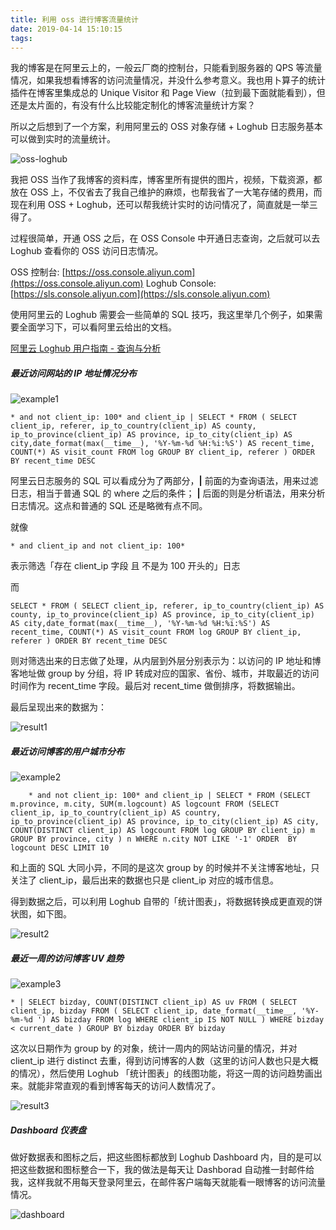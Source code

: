 ```yaml
---
title: 利用 oss 进行博客流量统计
date: 2019-04-14 15:10:15
tags:
---
```


我的博客是在阿里云上的，一般云厂商的控制台，只能看到服务器的 QPS 等流量情况，如果我想看博客的访问流量情况，并没什么参考意义。我也用卜算子的统计插件在博客里集成总的 Unique Visitor 和 Page View（拉到最下面就能看到），但还是太片面的，有没有什么比较能定制化的博客流量统计方案？

所以之后想到了一个方案，利用阿里云的 OSS 对象存储 + Loghub 日志服务基本可以做到实时的流量统计。

![oss-loghub](https://timeline229-image.oss-cn-hangzhou.aliyuncs.com/blog-analysis/oss-loghub.png)

我把 OSS 当作了我博客的资料库，博客里所有提供的图片，视频，下载资源，都放在 OSS 上，不仅省去了我自己维护的麻烦，也帮我省了一大笔存储的费用，而现在利用 OSS + Loghub，还可以帮我统计实时的访问情况了，简直就是一举三得了。

<!--more-->

过程很简单，开通 OSS 之后，在 OSS Console 中开通日志查询，之后就可以去 Loghub 查看你的 OSS 访问日志情况。

OSS 控制台: [https://oss.console.aliyun.com](https://oss.console.aliyun.com)
Loghub Console: [https://sls.console.aliyun.com](https://sls.console.aliyun.com)

使用阿里云的 Loghub 需要会一些简单的 SQL 技巧，我这里举几个例子，如果需要全面学习下，可以看阿里云给出的文档。

[阿里云 Loghub 用户指南 - 查询与分析](https://help.aliyun.com/document_detail/43772.html?spm=a2c4g.11186623.3.3.6dd865d57CzexQ)

##### 最近访问网站的 IP 地址情况分布

![example1](https://timeline229-image.oss-cn-hangzhou.aliyuncs.com/blog-analysis/example1.png)

```
* and not client_ip: 100* and client_ip | SELECT * FROM ( SELECT client_ip, referer, ip_to_country(client_ip) AS county, ip_to_province(client_ip) AS province, ip_to_city(client_ip) AS city,date_format(max(__time__), '%Y-%m-%d %H:%i:%S') AS recent_time, COUNT(*) AS visit_count FROM log GROUP BY client_ip, referer ) ORDER BY recent_time DESC
```

阿里云日志服务的 SQL 可以看成分为了两部分，**|** 前面的为查询语法，用来过滤日志，相当于普通 SQL 的 where 之后的条件； **|** 后面的则是分析语法，用来分析日志情况。这点和普通的 SQL 还是略微有点不同。
    
就像
    
```
* and client_ip and not client_ip: 100*  
```
    
表示筛选「存在 client_ip 字段 且 不是为 100 开头的」日志
    
而
    
```
SELECT * FROM ( SELECT client_ip, referer, ip_to_country(client_ip) AS county, ip_to_province(client_ip) AS province, ip_to_city(client_ip) AS city,date_format(max(__time__), '%Y-%m-%d %H:%i:%S') AS recent_time, COUNT(*) AS visit_count FROM log GROUP BY client_ip, referer ) ORDER BY recent_time DESC
```
    

则对筛选出来的日志做了处理，从内层到外层分别表示为：以访问的 IP 地址和博客地址做 group by 分组，将 IP 转成对应的国家、省份、城市，并取最近的访问时间作为 recent_time 字段。最后对 recent_time 做倒排序，将数据输出。
    
最后呈现出来的数据为：
    
![result1](https://timeline229-image.oss-cn-hangzhou.aliyuncs.com/blog-analysis/result1.png)
    
    
##### 最近访问博客的用户城市分布

![example2](
https://timeline229-image.oss-cn-hangzhou.aliyuncs.com/blog-analysis/example2.png)

```
    * and not client_ip: 100* and client_ip | SELECT * FROM (SELECT m.province, m.city, SUM(m.logcount) AS logcount FROM (SELECT client_ip, ip_to_country(client_ip) AS country, ip_to_province(client_ip) AS province, ip_to_city(client_ip) AS city, COUNT(DISTINCT client_ip) AS logcount FROM log GROUP BY client_ip) m GROUP BY province, city ) n WHERE n.city NOT LIKE '-1' ORDER  BY logcount DESC LIMIT 10
```
    
和上面的 SQL 大同小异，不同的是这次 group by 的时候并不关注博客地址，只关注了 client_ip，最后出来的数据也只是 client_ip 对应的城市信息。
    
得到数据之后，可以利用 Loghub 自带的「统计图表」，将数据转换成更直观的饼状图，如下图。
    
![result2](https://timeline229-image.oss-cn-hangzhou.aliyuncs.com/blog-analysis/result2.png)
    

##### 最近一周的访问博客 UV 趋势

![example3](https://timeline229-image.oss-cn-hangzhou.aliyuncs.com/blog-analysis/example3.png)

```
* | SELECT bizday, COUNT(DISTINCT client_ip) AS uv FROM ( SELECT client_ip, bizday FROM ( SELECT client_ip, date_format(__time__, '%Y-%m-%d ') AS bizday FROM log WHERE client_ip IS NOT NULL ) WHERE bizday < current_date ) GROUP BY bizday ORDER BY bizday
```
    
这次以日期作为 group by 的对象，统计一周内的网站访问量的情况，并对 client_ip 进行 distinct 去重，得到访问博客的人数（这里的访问人数也只是大概的情况），然后使用 Loghub 「统计图表」的线图功能，将这一周的访问趋势画出来。就能非常直观的看到博客每天的访问人数情况了。
    
![result3](https://timeline229-image.oss-cn-hangzhou.aliyuncs.com/blog-analysis/result3.png)
    

##### Dashboard 仪表盘

做好数据表和图标之后，把这些图标都放到 Loghub Dashboard 内，目的是可以把这些数据和图标整合一下，我的做法是每天让 Dashborad 自动推一封邮件给我，这样我就不用每天登录阿里云，在邮件客户端每天就能看一眼博客的访问流量情况。

![dashboard](https://timeline229-image.oss-cn-hangzhou.aliyuncs.com/blog-analysis/dashborad-mail.png)